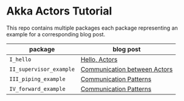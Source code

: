 # Akka Actors Tutorial

This repo contains multiple packages each package 
representing an example for a corresponding blog post.

| package | blog post |
|---|---|
| `I_hello` | [Hello, Actors](https://medium.com/akka-for-newbies/hello-akka-f0a908d4a859) | 
| `II_supervisor_example` | [Communication between Actors](https://medium.com/akka-for-newbies/communication-between-actors-9770d9a10224) | 
| `III_piping_example` | [Communication Patterns](https://medium.com/akka-for-newbies/communication-patterns-7c52294a998a) | 
| `IV_forward_example` | [Communication Patterns](https://medium.com/akka-for-newbies/communication-patterns-7c52294a998a) | 
